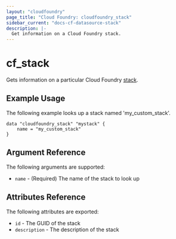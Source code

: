 ```yaml
---
layout: "cloudfoundry"
page_title: "Cloud Foundry: cloudfoundry_stack"
sidebar_current: "docs-cf-datasource-stack"
description: |-
  Get information on a Cloud Foundry stack.
---
```


# cf\_stack

Gets information on a particular Cloud Foundry [stack](https://docs.cloudfoundry.org/devguide/deploy-apps/stacks.html).

## Example Usage

The following example looks up a stack named 'my_custom_stack'. 

```
data "cloudfoundry_stack" "mystack" {
    name = "my_custom_stack"
}
```

## Argument Reference

The following arguments are supported:

* `name` - (Required) The name of the stack to look up

## Attributes Reference

The following attributes are exported:

* `id` - The GUID of the stack
* `description` - The description of the stack
